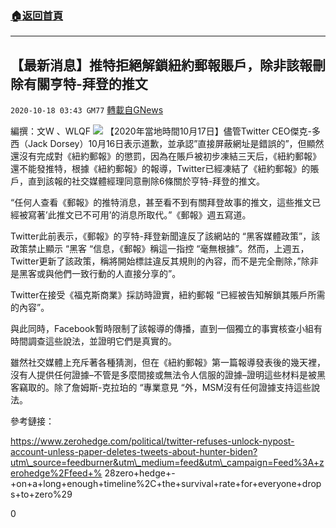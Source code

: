 ###  [:house:返回首頁](https://github.com/ourhimalayas/txt)
---

## 【最新消息】推特拒絕解鎖紐約郵報賬戶，除非該報刪除有關亨特-拜登的推文
`2020-10-18 03:43 GM77` [轉載自GNews](https://gnews.org/zh-hant/431497/)

編撰：文W 、WLQF
![]()![](https://s3.amazonaws.com/gnews-media-offload/wp-content/uploads/2020/10/18034219/%E6%88%AA%E5%B1%8F2020-10-18-%E4%B8%8B%E5%8D%883.35.14-3.png)
【2020年當地時間10月17日】儘管Twitter CEO傑克-多西（Jack Dorsey）10月16日表示道歉，並承認”直接屏蔽網址是錯誤的”，但顯然還沒有完成對《紐約郵報》的懲罰，因為在賬戶被初步凍結三天后，《紐約郵報》還不能發推特，根據《紐約郵報》的報導，Twitter已經凍結了《紐約郵報》的賬戶，直到該報的社交媒體經理同意刪除6條關於亨特-拜登的推文。

“任何人查看《郵報》的推特消息，甚至看不到有關拜登故事的推文，這些推文已經被寫著’此推文已不可用’的消息所取代。”《郵報》週五寫道。

Twitter此前表示，《郵報》的亨特-拜登新聞違反了該網站的 “黑客媒體政策”，該政策禁止顯示 “黑客 “信息，《郵報》稱這一指控 “毫無根據”。然而，上週五，Twitter更新了該政策，稱將開始標註違反其規則的內容，而不是完全刪除，”除非是黑客或與他們一致行動的人直接分享的”。

Twitter在接受《福克斯商業》採訪時證實，紐約郵報 “已經被告知解鎖其賬戶所需的內容”。

與此同時，Facebook暫時限制了該報導的傳播，直到一個獨立的事實核查小組有時間調查這些說法，並證明它們是真實的。

雖然社交媒體上充斥著各種猜測，但在《紐約郵報》第一篇報導發表後的幾天裡，沒有人提供任何證據–不管是多麼間接或無法令人信服的證據–證明這些材料是被黑客竊取的。除了詹姆斯-克拉珀的 “專業意見 “外，MSM沒有任何證據支持這些說法。

參考鏈接：

https://www.zerohedge.com/political/twitter-refuses-unlock-nypost-account-unless-paper-deletes-tweets-about-hunter-biden?utm\_source=feedburner&utm\_medium=feed&utm\_campaign=Feed%3A+zerohedge%2Ffeed+% 28zero+hedge+-+on+a+long+enough+timeline%2C+the+survival+rate+for+everyone+drops+to+zero%29

0

